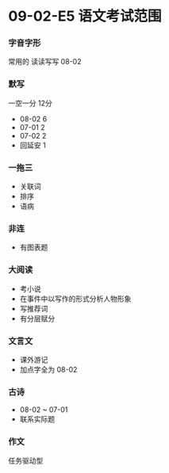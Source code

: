 # 09-02-E5 语文考试范围
### 字音字形
常用的 读读写写 08-02

### 默写
一空一分 12分  
- 08-02 6
- 07-01 2
- 07-02 2
- 回延安 1

### 一拖三
- 关联词
- 排序
- 语病

### 非连
- 有图表题

### 大阅读
- 考小说  
- 在事件中以写作的形式分析人物形象
- 写推荐词
- 有分层赋分

### 文言文
- 课外游记
- 加点字全为 08-02


### 古诗
- 08-02 ~ 07-01
- 联系实际题

### 作文
任务驱动型

